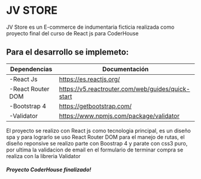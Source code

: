 # JV STORE
JV Store es un E-commerce de indumentaria ficticia realizada como proyecto final del curso de React js para CoderHouse
## Para el desarrollo se implemeto:

| Dependencias | Documentación |
| ------ | ------ |
| -React Js | https://es.reactjs.org/
| -React Router DOM | https://v5.reactrouter.com/web/guides/quick-start
| -Bootstrap 4 | https://getbootstrap.com/
| -Validator |https://www.npmjs.com/package/validator|

El proyecto se realizo con React js como tecnologia principal, es un diseño spa y para lograrlo se uso React Router DOM para el manejo de rutas, el diseño reponsive se realizo parte con Boostrap 4 y parate con css3 puro, por ultima la validacion de email en el formulario de terminar compra se realiza con la libreria Validator
##### Proyecto CoderHouse finalizado!